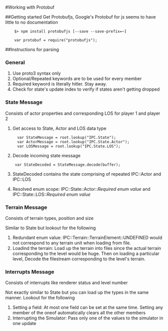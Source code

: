 #Working with Protobuf


##Getting started
Get Protobufjs, Google's Protobuf for js seems to have little to no documentation

		$> npm install protobufjs [--save --save-prefix=~]

		var protobuf = require("protobufjs");

##Instructions for parsing

### General
1. Use proto3 syntax only
2. Optional/Repeated keywords are to be used for every member
3. Required keyword is literally hitler. Stay away.
4. Check for state's update index to verify if states aren't getting dropped

### State Message
Consists of actor properties and corresponding LOS for player 1 and player 2

1. Get access to State, Actor and LOS data type
 
		 var StateMessage = root.lookup("IPC.State");
		 var ActorMessage = root.lookup("IPC.State.Actor");
		 var LOSMessage = root.lookup("IPC.State.LOS");
2. Decode incoming state message

		var StateDecoded = StateMessage.decode(buffer);
3. StateDecoded contains the state comprising of repeated IPC::Actor and IPC::LOS
4. Resolved enum scope: IPC::State::Actor::*Required enum value* and IPC::State::LOS::*Required enum value*

### Terrain Message
Consists of terrain types, position and size

Similar to State but lookout for the following

1. Redundant enum value: IPC::Terrain::TerrainElement::UNDEFINED would not correspond to any terrain unit when loading from file.
2. Loadind the terrain: Load up the terrain into files since the actual terrain corresponding to the level would be huge. Then on loading a particular level, Decode the filestream corresponding to the level's terrain.

### Interrupts Message
Consists of interrupts like renderer status and level number

Not exactly similar to State but you can load up the types in the same manner. Lookout for the following

1. Setting a field: At most one field can be set at the same time. Setting any member of the oneof automatically clears all the other members
2. Interrupting the Simulator: Pass only one of the values to the simulator in one update
